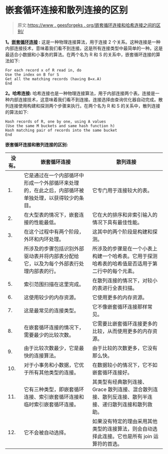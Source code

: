 # 嵌套循环连接和散列连接的区别

> 原文:[https://www . geesforgeks . org/嵌套循环连接和哈希连接之间的区别/](https://www.geeksforgeeks.org/difference-between-nested-loop-join-and-hash-join/)

**1。[嵌套循环连接](https://www.geeksforgeeks.org/join-algorithms-in-database/) :**
这是一种物理连接算法，用于连接 2 个关系。这种连接是一种内部连接技术，意味着我们看不到连接。这是所有连接类型中最简单的一种。这是最适合小数据和小事务的算法。在两个名为 R 和 S 的关系中，嵌套循环连接的算法如下:

```
For each record x of R read in, do
Use the index on B for S
Get all the matching records (having B=x.A)
End
```

**2。哈希连接:**
哈希连接也是一种物理连接算法，用于内部连接两个表。连接是一种内部连接技术，这意味着我们看不到连接。连接选择由查询优化器自动完成。散列连接使用构建和探测两个步骤来执行。在两个名为 R 和 S 的关系中，散列连接的算法如下:

```
Hash records of R, one by one, using A values
(Use the same M buckets and same hash function h)
Hash matching pair of records into the same bucket
End
```

**嵌套循环连接和散列连接的区别:**

<center>

| 没有。 | 嵌套循环连接 | 散列连接 |
| --- | --- | --- |
| 1. | 它是通过在一个内部循环中形成一个外部循环来处理的，在此之后，内部循环被单独处理，以获得较少的条目。 | 它专门用于连接较大的表。 |
| 2. | 在大型表的情况下，嵌套连接的性能最低。 | 它在大的排序和非索引输入的情况下具有最佳性能。 |
| 3. | 在这个过程中有两个阶段，外环和内环处理。 | 这其中的两个阶段是构建和探测。 |
| 4. | 所涉及的步骤包括识别外部驱动表并将内部表分配给它，以及为每个外部表行处理内部表的行。 | 所涉及的步骤是在一个小表上构建一个哈希表。它用于探测哈希表的哈希值是否适用于第二行中的每个元素。 |
| 5. | 索引范围扫描在这里完成。 | 在散列连接的情况下，对较小的表进行全表扫描。 |
| 6. | 这使用较少的内存资源。 | 它使用更多的内存资源。 |
| 7. | 这是最常见的连接类型。 | 它不像嵌套循环连接那样常见。 |
| 8. | 在嵌套循环连接的情况下，需要最少的比较次数。 | 它需要比嵌套循环连接更多的比较，从而使用更多的内存资源。 |
| 9. | 由于比较次数最少，它是最快的连接算法。 | 由于比较的次数更多，它没有那么快。 |
| 10. | 对于小事务和小数据，它优于所有其他类型的连接。 | 在数据较小的情况下，它不如嵌套循环连接好。 |
| 11. | 它有三种类型，即嵌套循环连接、索引嵌套循环连接和临时索引嵌套循环连接。 | 其类型有经典散列连接、Grace 散列连接、混合散列连接、散列反连接、散列半连接、递归散列连接和散列救助。 |
| 12. | 它不会被自动选择。 | 如果没有特定的理由采用其他类型的连接算法，则会自动选择此连接。它也是所有 join 运算符的首选。 |

</center>